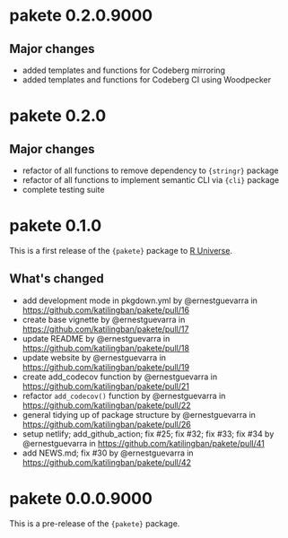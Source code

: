 # pakete 0.2.0.9000

## Major changes

* added templates and functions for Codeberg mirroring
* added templates and functions for Codeberg CI using Woodpecker

# pakete 0.2.0

## Major changes

* refactor of all functions to remove dependency to `{stringr}` package
* refactor of all functions to implement semantic CLI via `{cli}` package
* complete testing suite


# pakete 0.1.0

This is a first release of the `{pakete}` package to [R Universe](https://katilingban.r-universe.dev/pakete).

## What's changed

* add development mode in pkgdown.yml by @ernestguevarra in https://github.com/katilingban/pakete/pull/16
* create base vignette by @ernestguevarra in https://github.com/katilingban/pakete/pull/17
* update README by @ernestguevarra in https://github.com/katilingban/pakete/pull/18
* update website by @ernestguevarra in https://github.com/katilingban/pakete/pull/19
* create add_codecov function by @ernestguevarra in https://github.com/katilingban/pakete/pull/21
* refactor `add_codecov()` function by @ernestguevarra in https://github.com/katilingban/pakete/pull/22
* general tidying up of package structure by @ernestguevarra in https://github.com/katilingban/pakete/pull/26
* setup netlify; add_github_action; fix #25; fix #32; fix #33; fix #34 by @ernestguevarra in https://github.com/katilingban/pakete/pull/41
* add NEWS.md; fix #30 by @ernestguevarra in https://github.com/katilingban/pakete/pull/42


# pakete 0.0.0.9000

This is a pre-release of the `{pakete}` package.